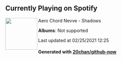 ## Currently Playing on Spotify

[<img align="left" width="100" src="https://i.scdn.co/image/ab67616d0000b273a54f7e539b79835a1bf8d5b7">](https://open.spotify.com/album/3EZFFoGWsTcv536HF9JRmL)

Aero Chord Nevve - Shadows

**Albums**: Not supported

Last updated at 02/25/2021 12:25

#### Generated with [20chan/github-now](https://github.com/20chan/github-now)


<!--
**20chan/20chan** is a ✨ _special_ ✨ repository because its `README.md` (this file) appears on your GitHub profile.

Here are some ideas to get you started:

- 🔭 I’m currently working on ...
- 🌱 I’m currently learning ...
- 👯 I’m looking to collaborate on ...
- 🤔 I’m looking for help with ...
- 💬 Ask me about ...
- 📫 How to reach me: ...
- 😄 Pronouns: ...
- ⚡ Fun fact: ...
-->
